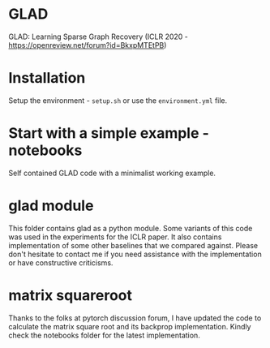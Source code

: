 # GLAD
GLAD: Learning Sparse Graph Recovery (ICLR 2020 - https://openreview.net/forum?id=BkxpMTEtPB)

# Installation
Setup the environment - `setup.sh` or use the `environment.yml` file.  

# Start with a simple example - notebooks  
Self contained GLAD code with a minimalist working example.

# glad module
This folder contains glad as a python module. Some variants of this code was used in the experiments for the ICLR paper. It also contains implementation of some other baselines that we compared against. Please don't hesitate to contact me if you need assistance with the implementation or have constructive criticisms.

# matrix squareroot
Thanks to the folks at pytorch discussion forum, I have updated the code to calculate the matrix square root and its backprop implementation. Kindly check the notebooks folder for the latest implementation. 
